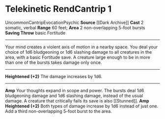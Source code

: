 ﻿---
actions: '[two-actions]'
area: 2 non-overlapping 5-foot bursts
bloodline: null
component:
- Somatic
- Verbal
cost: null
deity: null
domain: null
duration: null
element: null
heighten: '+2'
heighten_level: 1, 3, 5, 7, 9
id: '1130'
lesson: null
level: '1'
mystery: null
name: Telekinetic Rend
patron_theme: null
range: 60 feet
rarity: Uncommon
requirement: null
saving_throw: basicFortitude
school: Evocation
source: '[[DATABASE/source/Dark Archive|Dark Archive]]'
target: null
tradition: null
trait:
- '[[DATABASE/trait/Cantrip|Cantrip]]'
- '[[DATABASE/trait/Evocation|Evocation]]'
- '[[DATABASE/trait/Psychic|Psychic]]'
- '[[DATABASE/trait/Uncommon|Uncommon]]'
trigger: null
type: Cantrip

---
# Telekinetic Rend<span class="item-type">Cantrip 1</span>

<span class="trait-uncommon item-trait">Uncommon</span><span class="item-trait">Cantrip</span><span class="item-trait">Evocation</span><span class="item-trait">Psychic</span>
**Source** [[Dark Archive]]
**Cast** <span class="action-icon">2</span> somatic, verbal
**Range** 60 feet; **Area** 2 non-overlapping 5-foot bursts
**Saving Throw** basic Fortitude

---
Your mind creates a violent axis of motion in a nearby space. You deal your choice of 1d6 bludgeoning or 1d6 slashing damage to all creatures in the area, with a basic Fortitude save. A creature large enough to be in more than one of the bursts takes damage only once.

---
**Heightened (+2)** The damage increases by 1d6.

---
**Amp** Your thoughts expand in scope and power. The bursts deal 1d6 bludgeoning damage and 1d6 slashing damage, instead of the usual damage. A creature that critically fails its save is also [[Stunned]].
**Amp Heightened (+2)** Both types of damage increase by 1d6 instead of just one. Add a third non-overlapping 5-foot burst to the area.